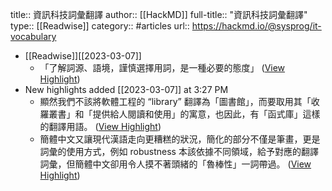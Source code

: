 title:: 資訊科技詞彙翻譯
author:: [[HackMD]]
full-title:: "資訊科技詞彙翻譯"
type:: [[Readwise]]
category:: #articles
url:: https://hackmd.io/@sysprog/it-vocabulary

- [[Readwise]][[2023-03-07]]
	- 「了解詞源、語境，謹慎選擇用詞，是一種必要的態度」 ([View Highlight](https://read.readwise.io/read/01gtxe8bz634ncm2s5skvrmj6y))
- New highlights added [[2023-03-07]] at 3:27 PM
	- 顯然我們不該將軟體工程的 “library” 翻譯為「圖書館」，而要取用其「收羅叢書」和「提供給人閱讀和使用」的寓意，也因此，有「函式庫」這樣的翻譯用語。 ([View Highlight](https://read.readwise.io/read/01gtxef9ppvhzdg3dgjswyg8t9))
	- 簡體中文又讓現代漢語走向更糟糕的狀況，簡化的部分不僅是筆畫，更是詞彙的使用方式，例如 robustness 本該依據不同領域，給予對應的翻譯詞彙，但簡體中文卻用令人摸不著頭緒的「魯棒性」一詞帶過。 ([View Highlight](https://read.readwise.io/read/01gtxenby64resy401dzrszh4a))